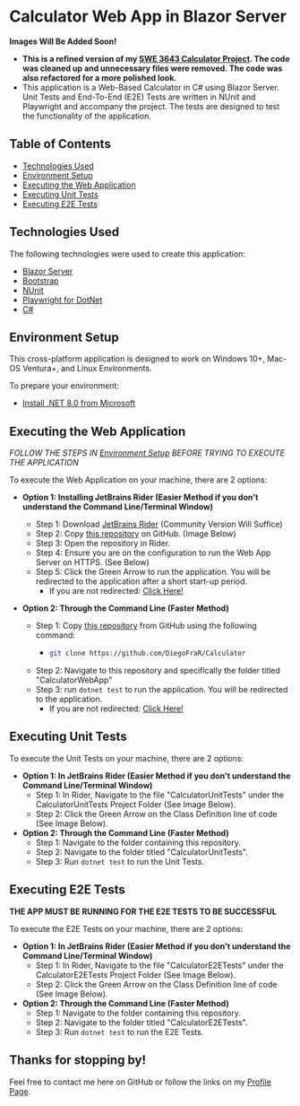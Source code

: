# Calculator Web App in Blazor Server
__Images Will Be Added Soon!__
*  __This is a refined version of my [SWE 3643 Calculator Project](https://github.com/DiegoFraR/SWE3643-Calculator-WebApp). The code was cleaned up and unnecessary files were removed. The code was also refactored for a more polished look.__ 
* This application is a Web-Based Calculator in C# using Blazor Server. Unit Tests and End-To-End (E2E) Tests are written in NUnit and Playwright and accompany the project. The tests are designed to test the functionality of the application.
## Table of Contents
- [Technologies Used](#technologies-used)
- [Environment Setup](#environment-setup)
- [Executing the Web Application](#executing-the-web-application)
- [Executing Unit Tests](#executing-unit-tests)
- [Executing E2E Tests](#executing-e2e-tests)

## Technologies Used
The following technologies were used to create this application:
* [Blazor Server](https://learn.microsoft.com/en-us/aspnet/core/blazor/hosting-models?view=aspnetcore-8.0#blazor-server)
* [Bootstrap](https://getbootstrap.com/)
* [NUnit](https://nunit.org/)
* [Playwright for DotNet](https://playwright.dev/dotnet/)
* [C#](https://learn.microsoft.com/en-us/dotnet/csharp/)

## Environment Setup
This cross-platform application is designed to work on Windows 10+, Mac-OS Ventura+, and Linux Environments. 

To prepare your environment:
* [Install .NET 8.0 from Microsoft](https://dotnet.microsoft.com/en-us/download/dotnet/8.0)

## Executing the Web Application
*FOLLOW THE STEPS IN [Environment Setup](#environment-setup) BEFORE TRYING TO EXECUTE THE APPLICATION* 

To execute the Web Application on your machine, there are 2 options:
* __Option 1: Installing JetBrains Rider (Easier Method if you don't understand the Command Line/Terminal Window)__
  * Step 1: Download [JetBrains Rider](https://www.jetbrains.com/rider/) (Community Version Will Suffice)
  * Step 2: Copy [this repository](https://github.com/DiegoFraR/Calculator) on GitHub. (Image Below)
  * Step 3: Open the repository in Rider.
  * Step 4: Ensure you are on the configuration to run the Web App Server on HTTPS. (See Below)
  * Step 5: Click the Green Arrow to run the application. You will be redirected to the application after a short start-up period.
    * If you are not redirected: [Click Here!](https://localhost:7037/)
 
* __Option 2: Through the Command Line (Faster Method)__
  * Step 1: Copy [this repository](https://github.com/DiegoFraR/Calculator) from GitHub using the following command:
    * ```bash
      git clone https://github.com/DiegoFraR/Calculator
      ```
  * Step 2: Navigate to this repository and specifically the folder titled "CalculatorWebApp"
  * Step 3: run ```dotnet test``` to run the application. You will be redirected to the application.
    * If you are not redirected: [Click Here!](https://localhost:7037/)
   
## Executing Unit Tests
To execute the Unit Tests on your machine, there are 2 options: 
* __Option 1: In JetBrains Rider (Easier Method if you don't understand the Command Line/Terminal Window)__
  * Step 1: In Rider, Navigate to the file "CalculatorUnitTests" under the CalculatorUnitTests Project Folder (See Image Below).
  * Step 2: Click the Green Arrow on the Class Definition line of code (See Image Below).
* __Option 2: Through the Command Line (Faster Method)__
  * Step 1: Navigate to the folder containing this repository.
  * Step 2: Navigate to the folder titled "CalculatorUnitTests".
  * Step 3: Run ```dotnet test``` to run the Unit Tests.

## Executing E2E Tests
__THE APP MUST BE RUNNING FOR THE E2E TESTS TO BE SUCCESSFUL__

To execute the E2E Tests on your machine, there are 2 options: 

* __Option 1: In JetBrains Rider (Easier Method if you don't understand the Command Line/Terminal Window)__
  * Step 1: In Rider, Navigate to the file "CalculatorE2ETests" under the CalculatorE2ETests Project Folder (See Image Below).
  * Step 2: Click the Green Arrow on the Class Definition line of code (See Image Below).
* __Option 2: Through the Command Line (Faster Method)__
  * Step 1: Navigate to the folder containing this repository.
  * Step 2: Navigate to the folder titled "CalculatorE2ETests".
  * Step 3: Run ```dotnet test``` to run the E2E Tests.

## Thanks for stopping by! 
Feel free to contact me here on GitHub or follow the links on my [Profile Page](https://github.com/DiegoFraR).

